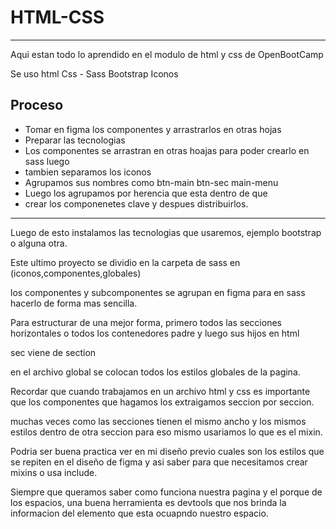# HTML-CSS

---

Aqui estan todo lo aprendido en el modulo de html y css de OpenBootCamp

Se uso 
html
Css - Sass
Bootstrap
Iconos

## Proceso
+ Tomar en figma los componentes y arrastrarlos en otras hojas
+ Preparar las tecnologias
+ Los componentes se arrastran en otras hoajas para poder crearlo en sass luego
+ tambien separamos los iconos
+ Agrupamos sus nombres como btn-main btn-sec main-menu
+ Luego los agrupamos por herencia que esta dentro de que
+ crear los componenetes clave y despues distribuirlos.
---
Luego de esto instalamos las tecnologias que usaremos, ejemplo bootstrap o alguna otra.

Este ultimo proyecto se dividio en la carpeta de sass en (iconos,componentes,globales)

los componentes y subcomponentes se agrupan en figma para en sass hacerlo de forma mas sencilla.

Para estructurar de una mejor forma, primero todos las secciones horizontales o todos los contenedores padre y luego sus hijos en html

sec viene de section

en el archivo global se colocan todos los estilos globales de la pagina.

Recordar que cuando trabajamos en un archivo html y css es importante que los componentes que hagamos los extraigamos seccion por seccion.

muchas veces como las secciones tienen el mismo ancho y los mismos estilos dentro de otra seccion para eso mismo usariamos lo que es el mixin. 

Podria ser buena practica ver en mi diseño previo cuales son los estilos que se repiten en el diseño de figma y asi saber para que necesitamos crear mixins o usa include.

Siempre que queramos saber como funciona nuestra pagina y el porque de los espacios, una buena herramienta es devtools que nos brinda la informacion del elemento que esta ocuapndo nuestro espacio.